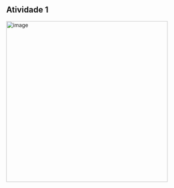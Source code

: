 ## Atividade 1
<img width="430" alt="image" src="https://github.com/user-attachments/assets/0550a4a1-bd18-4f2a-a6de-1588655ff1fe" />

